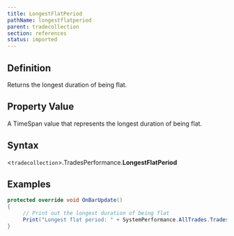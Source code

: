 ```yaml
---
title: LongestFlatPeriod
pathName: longestflatperiod
parent: tradecollection
section: references
status: imported
---
```


## Definition

Returns the longest duration of being flat.

## Property Value

A TimeSpan value that represents the longest duration of being flat.

## Syntax

<`tradecollection`>.TradesPerformance.**LongestFlatPeriod**

## Examples

```csharp
protected override void OnBarUpdate()
{
     // Print out the longest duration of being flat
     Print("Longest flat period: " + SystemPerformance.AllTrades.TradesPerformance.LongestFlatPeriod);
}
```
